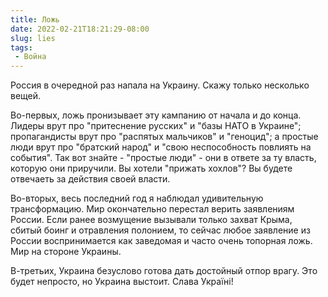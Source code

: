 ```yaml
---
title: Ложь
date: 2022-02-21T18:21:29-08:00
slug: lies
tags:
 - Война
---
```


Россия в очередной раз напала на Украину. Скажу только несколько вещей.

Во-первых, ложь пронизывает эту кампанию от начала и до конца. Лидеры врут про
"притеснение русских" и "базы НАТО в Украине"; пропагандисты врут про "распятых
мальчиков" и "геноцид"; а простые люди врут про "братский народ" и "свою
неспособность повлиять на события". Так вот знайте - "простые люди" - они в
ответе за ту власть, которую они приручили. Вы хотели "прижать хохлов"? Вы
будете отвечаеть за действия своей власти.

Во-вторых, весь последний год я наблюдал удивительную трансформацию. Мир
окончательно перестал верить заявлениям России. Если ранее возмущение вызывали
только захват Крыма, сбитый боинг и отравления полонием, то сейчас любое
заявление из России воспринимается как заведомая и часто очень топорная ложь.
Мир на стороне Украины.

В-третьих, Украина безуслово готова дать достойный отпор врагу. Это будет
непросто, но Украина выстоит. Слава Україні!

<!--more-->
